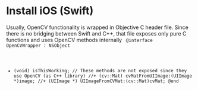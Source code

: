 # Install iOS (Swift)

Usually, OpenCV functionality is wrapped in Objective C header file. Since there is no bridging between Swift and C++, that file exposes only pure C functions and uses OpenCV methods internally
<code>
  @interface OpenCVWrapper : NSObject
- (void) isThisWorking;
// These methods are not exposed since they use OpenCV (as C++ library)
//+ (cv::Mat) cvMatFromUIImage:(UIImage *)image;
//+ (UIImage *) UIImageFromCVMat:(cv::Mat)cvMat;
@end
</code>
